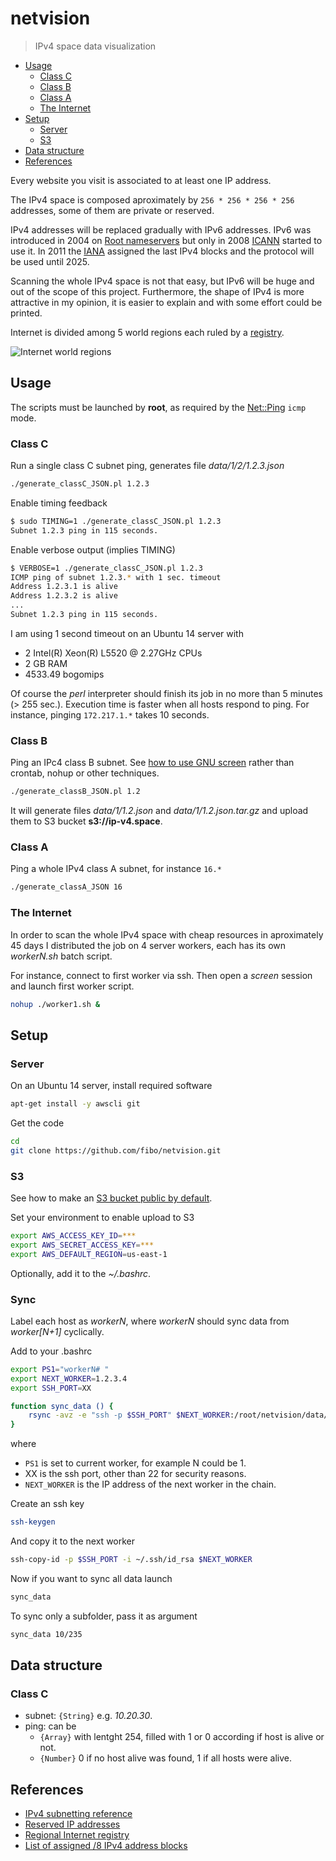 # netvision

> IPv4 space data visualization

* [Usage](#usage)
  * [Class C](#class-c)
  * [Class B](#class-b)
  * [Class A](#class-a)
  * [The Internet](#the-internet)
* [Setup](#setup)
  * [Server](#server)
  * [S3](#s3)
* [Data structure](#data-structure)
* [References](#references)

Every website you visit is associated to at least one IP address.

The IPv4 space is composed aproximately by `256 * 256 * 256 * 256` addresses, some of them are private or reserved.

IPv4 addresses will be replaced gradually with IPv6 addresses.
IPv6 was introduced in 2004 on [Root nameservers][Root_nameservers]
but only in 2008 [ICANN] started to use it. In 2011 the [IANA] assigned
the last IPv4 blocks and the protocol will be used until 2025.

Scanning the whole IPv4 space is not that easy, but IPv6 will be huge and
out of the scope of this project. Furthermore, the shape of IPv4 is more
attractive in my opinion, it is easier to explain and with some effort
could be printed.

Internet is divided among 5 world regions each ruled by a [registry][Regional_Internet_registry].

![Internet world regions](https://upload.wikimedia.org/wikipedia/commons/thumb/9/95/Regional_Internet_Registries_world_map.svg/1600px-Regional_Internet_Registries_world_map.svg.png)

## Usage

The scripts must be launched by **root**, as required by the [Net::Ping][Perl_Net_Ping] `icmp` mode.

### Class C

Run a single class C subnet ping, generates file *data/1/2/1.2.3.json*

```bash
./generate_classC_JSON.pl 1.2.3
```

Enable timing feedback

```bash
$ sudo TIMING=1 ./generate_classC_JSON.pl 1.2.3
Subnet 1.2.3 ping in 115 seconds.
```

Enable verbose output (implies TIMING)

```bash
$ VERBOSE=1 ./generate_classC_JSON.pl 1.2.3
ICMP ping of subnet 1.2.3.* with 1 sec. timeout
Address 1.2.3.1 is alive
Address 1.2.3.2 is alive
...
Subnet 1.2.3 ping in 115 seconds.
```

I am using 1 second timeout on an Ubuntu 14 server with

* 2 Intel(R) Xeon(R) L5520 @ 2.27GHz CPUs
* 2 GB RAM
* 4533.49 bogomips

Of course the *perl* interpreter should finish its job in no more than 5 minutes (> 255 sec.).
Execution time is faster when all hosts respond to ping. For instance, pinging
`172.217.1.*` takes 10 seconds.

### Class B

Ping an IPc4 class B subnet. See [how to use GNU screen][screen_how_to] rather
than crontab, nohup or other techniques.

```bash
./generate_classB_JSON.pl 1.2
```

It will generate files *data/1/1.2.json* and *data/1/1.2.json.tar.gz* and
upload them to S3 bucket **s3://ip-v4.space**.

### Class A

Ping a whole IPv4 class A subnet, for instance `16.*`

```bash
./generate_classA_JSON 16
```

### The Internet

In order to scan the whole IPv4 space with cheap resources in aproximately 45 days
I distributed the job on 4 server workers, each has its own *workerN.sh*
batch script.

For instance, connect to first worker via ssh. Then open a *screen* session
and launch first worker script.

```bash
nohup ./worker1.sh &
```

## Setup

### Server

On an Ubuntu 14 server, install required software

```bash
apt-get install -y awscli git
```

Get the code

```bash
cd
git clone https://github.com/fibo/netvision.git
```

### S3

See how to make an [S3 bucket public by default][S3_public].

Set your environment to enable upload to S3

```bash
export AWS_ACCESS_KEY_ID=***
export AWS_SECRET_ACCESS_KEY=***
export AWS_DEFAULT_REGION=us-east-1
```

Optionally, add it to the *~/.bashrc*.

### Sync

Label each host as *workerN*, where *workerN* should sync data from *worker[N+1]* cyclically.

Add to your .bashrc

```bash
export PS1="workerN# "
export NEXT_WORKER=1.2.3.4
export SSH_PORT=XX

function sync_data () {
    rsync -avz -e "ssh -p $SSH_PORT" $NEXT_WORKER:/root/netvision/data/$1 /root/netvision/data/$1
}
```

where

* `PS1` is set to current worker, for example N could be 1.
* XX is the ssh port, other than 22 for security reasons.
* `NEXT_WORKER` is the IP address of the next worker in the chain.

Create an ssh key

```bash
ssh-keygen
```

And copy it to the next worker

```bash
ssh-copy-id -p $SSH_PORT -i ~/.ssh/id_rsa $NEXT_WORKER
```

Now if you want to sync all data launch

```bash
sync_data
```

To sync only a subfolder, pass it as argument

```bash
sync_data 10/235
```

## Data structure

### Class C

* subnet: `{String}` e.g. *10.20.30*.
* ping: can be
  * `{Array}` with lentght 254, filled with 1 or 0 according if host is alive or not.
  * `{Number}` 0 if no host alive was found, 1 if all hosts were alive.

## References

* [IPv4 subnetting reference][IPv4_subnets]
* [Reserved IP addresses][Reserved_IP_addresses]
* [Regional Internet registry][Regional_Internet_registry]
* [List of assigned /8 IPv4 address blocks][Assigned_IPv4_addresses]

[Assigned_IPv4_addresses]: https://en.wikipedia.org/wiki/List_of_assigned_/8_IPv4_address_blocks
[IANA]: https://en.wikipedia.org/wiki/Internet_Assigned_Numbers_Authority
[ICANN]: https://en.wikipedia.org/wiki/ICANN
[IPv4_subnets]: https://en.wikipedia.org/wiki/IPv4_subnetting_reference
[Perl_Net_Ping]: https://metacpan.org/pod/Net::Ping
[Regional_Internet_registry]: https://en.wikipedia.org/wiki/Regional_Internet_registry
[Reserved_IP_addresses]: https://en.wikipedia.org/wiki/Reserved_IP_addresses
[Root_nameservers]: https://en.wikipedia.org/wiki/Root_name_server
[S3_public]: http://g14n.info/2016/04/s3-bucket-public-by-default
[screen_how_to]: http://g14n.info/2015/05/gnu-screen
